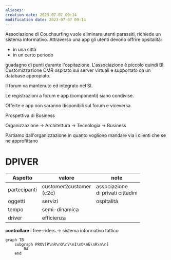 ```yaml
---
aliases: 
creation date: 2023-07-07 09:14
modification date: 2023-07-07 09:14
---
```



Associazione di Couchsurfing vuole eliminare utenti parassiti, richiede un sistema informativo.
Attraverso una app gli utenti devono offrire opsitalità:
- in una città
- in un certo periodo

guadagno di punti durante l'ospitazione.
L'associazione è piccolo quindi BI.
Customizzazione CMR ospitato sui server virtuali e supportato da un database appropiato.

Il forum va mantenuto ed integrato nel SI.

Le registrazioni a forum e app (componenti) siano condivise.

Offerte e app non saranno disponibili sul forum e viceversa.

Prospettiva di Business

Organizzazione -> Architettura -> Tecnologia ->  Business

Partiamo dall'organizzazione in quanto vogliono mandare via i clienti che se ne approfittano

# DPIVER
 | Aspetto      | valore                       | note                                   |
 | ------------ | ---------------------------- | -------------------------------------- |
 | partecipanti | customer2customer <br> (c2c) | associazione <br> di privati cittadini |
 | oggetti      | servizi                      | ospitalità                             |
 | tempo        | semi-dinamica                |                                        |
 | driver       | efficienza                   |                                        |

**controllare** i free-riders -> sistema informativo tattico

```mermaid
graph TB
	subgraph PROV[P\nR\nO\nV\nI\nD\nE\nR\n\n]
		RA
	end
```